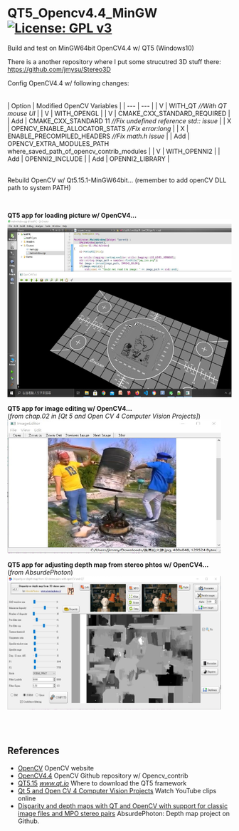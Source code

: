 # QT5_Opencv4.4_MinGW[![License: GPL v3](https://img.shields.io/badge/License-GPLv3-blue.svg)](https://www.gnu.org/licenses/gpl-3.0)<br>
Build and test on MinGW64bit OpenCV4.4 w/ QT5 (Windows10)

There is a another repository where I put some strucutred 3D stuff there: https://github.com/jmysu/Stereo3D

Config OpenCV4.4 w/ following changes: <br>
<br>                            
| Option  | Modified OpenCV Variables |
| --- | --- |
| V   | WITH_QT _//With QT mouse UI_ |
| V   | WITH_OPENGL |
| V   | CMAKE_CXX_STANDARD_REQUIRED |
| Add | CMAKE_CXX_STANDARD 11 _//Fix undefined reference std:: issue_ |
| X   | OPENCV_ENABLE_ALLOCATOR_STATS _//Fix error:long_ |
| X   | ENABLE_PRECOMPILED_HEADERS  _//Fix math.h issue_ |
| Add | OPENCV_EXTRA_MODULES_PATH where_saved_path_of_opencv_contrib_modules | 
| V   | WITH_OPENNI2 |
| Add | OPENNI2_INCLUDE |
| Add | OPENNI2_LIBRARY |
<br>
<br>
 
Rebuild OpenCV w/ Qt5.15.1-MinGW64bit... (remember to add openCV DLL path to system PATH)<br>

<br>

 __QT5 app for loading picture w/ OpenCV4...__ <br>
<img src="pic/OpenCV4TestPic.jpg" width=640 height=400/>
<br>

 __QT5 app for image editing w/ OpenCV4...__ <br>
(_from chap.02 in [Qt 5 and Open CV 4 Computer Vision Projects]_)<br>
<img src="pic/TheAwesomeChicken.jpg" width=480 height=300/>
<br>

 __QT5 app for adjusting depth map from stereo phtos w/ OpenCV4...__<br>
 (_from AbsurdePhoton_)<br>
<img src="pic/DisparityFilter.jpg" width=480 height=300/> <br>

<br>
<br>


## References
  - [OpenCV](https://opencv.org/) OpenCV website
  - [OpenCV4.4](https://github.com/opencv) OpenCV Github repository w/ Opencv_contrib
  - [QT5.15](https://www.qt.io/download) _www.qt.io_ Where to download the QT5 framework
  - [Qt 5 and Open CV 4 Computer Vision Projects](https://www.youtube.com/playlist?list=PLeLcvrwLe187K3Ceoe3X3VMAa31591aO8) Watch YouTube clips online
  - [Disparity and depth maps with QT and OpenCV with support for classic image files and MPO stereo pairs](https://github.com/AbsurdePhoton/disparity-filtering-mpo) AbsurdePhoton: Depth map project on Github.

